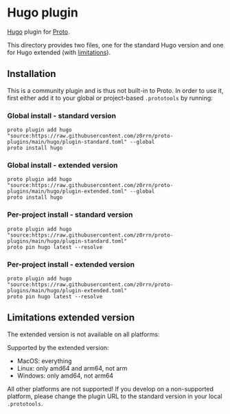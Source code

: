 # Hugo plugin

[Hugo](https://gohugo.io) plugin for [Proto](https://moonrepo.dev/proto).

This directory provides two files, one for the standard Hugo version and one for Hugo extended (with [limitations](#limitations-extended-version)).

## Installation

This is a community plugin and is thus not built-in to Proto. In order to use it, first either add it to your global or project-based `.prototools` by running:

### Global install - standard version

```shell
proto plugin add hugo "source:https://raw.githubusercontent.com/z0rrn/proto-plugins/main/hugo/plugin-standard.toml" --global
proto install hugo
```

### Global install - extended version

```shell
proto plugin add hugo "source:https://raw.githubusercontent.com/z0rrn/proto-plugins/main/hugo/plugin-extended.toml" --global
proto install hugo
```

### Per-project install - standard version

```shell
proto plugin add hugo "source:https://raw.githubusercontent.com/z0rrn/proto-plugins/main/hugo/plugin-standard.toml"
proto pin hugo latest --resolve
```

### Per-project install - extended version

```shell
proto plugin add hugo "source:https://raw.githubusercontent.com/z0rrn/proto-plugins/main/hugo/plugin-extended.toml"
proto pin hugo latest --resolve
```

## Limitations extended version

The extended version is not available on all platforms:

Supported by the extended version:

- MacOS: everything
- Linux: only amd64 and arm64, not arm
- Windows: only amd64, not arm64

All other platforms are not supported! If you develop on a non-supported platform, please change the plugin URL to the standard version in your local `.prototools`.
